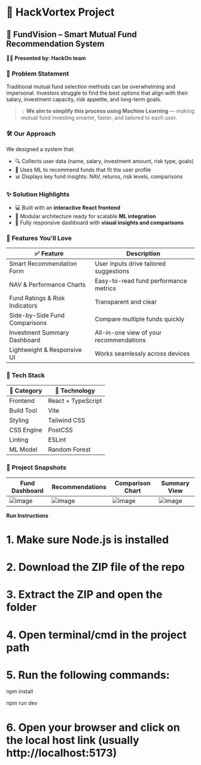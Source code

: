 # 🚀 HackVortex Project

## 🎯 **FundVision – Smart Mutual Fund Recommendation System**

👨‍💻 **Presented by: HackOn team** 


### 🧩 **Problem Statement**

Traditional mutual fund selection methods can be overwhelming and impersonal. Investors struggle to find the best options that align with their salary, investment capacity, risk appetite, and long-term goals.

> 💡 **We aim to simplify this process using Machine Learning** — making mutual fund investing smarter, faster, and tailored to each user.


### 🛠️ **Our Approach**

We designed a system that:

* 🔍 Collects user data (name, salary, investment amount, risk type, goals)
* 🤖 Uses ML to recommend funds that fit the user profile
* 📊 Displays key fund insights: NAV, returns, risk levels, comparisons


### ✨ **Solution Highlights**

* 💻 Built with an **interactive React frontend**
* 🧱 Modular architecture ready for scalable **ML integration**
* 📱 Fully responsive dashboard with **visual insights and comparisons**


### 🚀 **Features You’ll Love**

| ✅ Feature                     | Description                             |
| ------------------------------ | --------------------------------------- |
| Smart Recommendation Form      | User inputs drive tailored suggestions  |
| NAV & Performance Charts       | Easy-to-read fund performance metrics   |
| Fund Ratings & Risk Indicators | Transparent and clear                   |
| Side-by-Side Fund Comparisons  | Compare multiple funds quickly          |
| Investment Summary Dashboard   | All-in-one view of your recommendations |
| Lightweight & Responsive UI    | Works seamlessly across devices         |


### 🧰 **Tech Stack**

| 📂 Category | 🔧 Technology      |
| ----------- | ------------------ |
| Frontend    | React + TypeScript |
| Build Tool  | Vite               |
| Styling     | Tailwind CSS       |
| CSS Engine  | PostCSS            |
| Linting     | ESLint             |
| ML Model    | Random Forest      |


### 📸 **Project Snapshots**

| Fund Dashboard                                                                            | Recommendations                                                                           | Comparison Chart                                                                          | Summary View                                                                              |
| ----------------------------------------------------------------------------------------- | ----------------------------------------------------------------------------------------- | ----------------------------------------------------------------------------------------- | ----------------------------------------------------------------------------------------- |
| ![image](https://github.com/user-attachments/assets/9b23b546-9117-43b0-8991-13ff2c60ceda) | ![image](https://github.com/user-attachments/assets/8408913f-35f3-41fb-a516-329056137193) | ![image](https://github.com/user-attachments/assets/7b71dca9-84db-4d07-a879-5feac6c0da7c) | ![image](https://github.com/user-attachments/assets/9e6ed18b-b0ea-4044-8bc4-a9c4a420e40b) |


 **Run Instructions**

# 1. Make sure Node.js is installed
# 2. Download the ZIP file of the repo
# 3. Extract the ZIP and open the folder
# 4. Open terminal/cmd in the project path
# 5. Run the following commands:
npm install

npm run dev
# 6. Open your browser and click on the local host link (usually http://localhost:5173)


